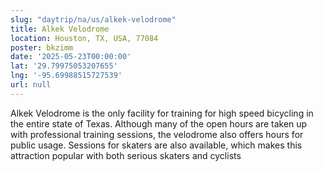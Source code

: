 ```yaml
---
slug: "daytrip/na/us/alkek-velodrome"
title: Alkek Velodrome
location: Houston, TX, USA, 77084
poster: bkzimm
date: '2025-05-23T00:00:00'
lat: '29.79975053207655'
lng: '-95.69988515727539'
url: null
---
```


Alkek Velodrome is the only facility for training for high speed bicycling in the entire state of Texas. Although many of the open hours are taken up with professional training sessions, the velodrome also offers hours for public usage. Sessions for skaters are also available, which makes this attraction popular with both serious skaters and cyclists
